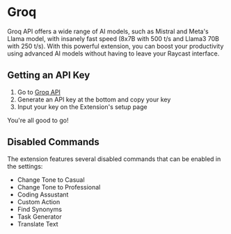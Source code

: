 # Groq

Groq API offers a wide range of AI models, such as Mistral and Meta's Llama model, with insanely fast speed (8x7B with 500 t/s and Llama3 70B with 250 t/s).
With this powerful extension, you can boost your productivity using advanced AI models without having to leave your Raycast interface.

## Getting an API Key

1. Go to [Groq API](https://console.groq.com/keys)
2. Generate an API key at the bottom and copy your key
3. Input your key on the Extension's setup page

You're all good to go!

## Disabled Commands

The extension features several disabled commands that can be enabled in the settings:

- Change Tone to Casual
- Change Tone to Professional
- Coding Assustant
- Custom Action
- Find Synonyms
- Task Generator
- Translate Text